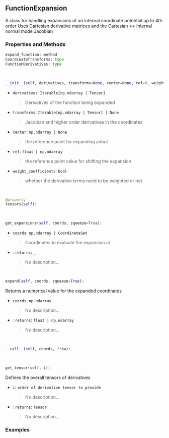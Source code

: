 ## <a id="McUtils.Zachary.Taylor.FunctionExpansions.FunctionExpansion">FunctionExpansion</a>
A class for handling expansions of an internal coordinate potential up to 4th order
Uses Cartesian derivative matrices and the Cartesian <-> Internal normal mode Jacobian

### Properties and Methods
```python
expand_function: method
CoordinateTransforms: type
FunctionDerivatives: type
```
<a id="McUtils.Zachary.Taylor.FunctionExpansions.FunctionExpansion.__init__" class="docs-object-method">&nbsp;</a>
```python
__init__(self, derivatives, transforms=None, center=None, ref=0, weight_coefficients=True): 
```

- `derivatives`: `Iterable[np.ndarray | Tensor]`
    >Derivatives of the function being expanded
- `transforms`: `Iterable[np.ndarray | Tensor] | None`
    >Jacobian and higher order derivatives in the coordinates
- `center`: `np.ndarray | None`
    >the reference point for expanding aobut
- `ref`: `float | np.ndarray`
    >the reference point value for shifting the expansion
- `weight_coefficients`: `bool`
    >whether the derivative terms need to be weighted or not

<a id="McUtils.Zachary.Taylor.FunctionExpansions.FunctionExpansion.tensors" class="docs-object-method">&nbsp;</a>
```python
@property
tensors(self): 
```

<a id="McUtils.Zachary.Taylor.FunctionExpansions.FunctionExpansion.get_expansions" class="docs-object-method">&nbsp;</a>
```python
get_expansions(self, coords, squeeze=True): 
```

- `coords`: `np.ndarray | CoordinateSet`
    >Coordinates to evaluate the expansion at
- `:returns`: `_`
    >No description...

<a id="McUtils.Zachary.Taylor.FunctionExpansions.FunctionExpansion.expand" class="docs-object-method">&nbsp;</a>
```python
expand(self, coords, squeeze=True): 
```
Returns a numerical value for the expanded coordinates
- `coords`: `np.ndarray`
    >No description...
- `:returns`: `float | np.ndarray`
    >No description...

<a id="McUtils.Zachary.Taylor.FunctionExpansions.FunctionExpansion.__call__" class="docs-object-method">&nbsp;</a>
```python
__call__(self, coords, **kw): 
```

<a id="McUtils.Zachary.Taylor.FunctionExpansions.FunctionExpansion.get_tensor" class="docs-object-method">&nbsp;</a>
```python
get_tensor(self, i): 
```
Defines the overall tensors of derivatives
- `i`: `order of derivative tensor to provide`
    >No description...
- `:returns`: `Tensor`
    >No description...

### Examples


